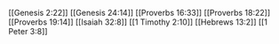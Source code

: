 [[Genesis 2:22]]
[[Genesis 24:14]]
[[Proverbs 16:33]]
[[Proverbs 18:22]]
[[Proverbs 19:14]]
[[Isaiah 32:8]]
[[1 Timothy 2:10]]
[[Hebrews 13:2]]
[[1 Peter 3:8]]

